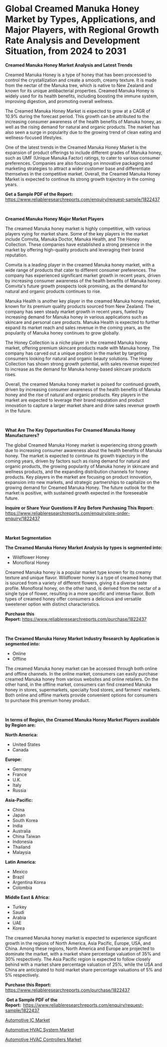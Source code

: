 <p><h1>Global Creamed Manuka Honey Market by Types, Applications, and Major Players, with Regional Growth Rate Analysis and Development Situation, from 2024 to 2031</h1></p><p><strong>Creamed Manuka Honey Market Analysis and Latest Trends</strong></p>
<p><p>Creamed Manuka Honey is a type of honey that has been processed to control the crystallization and create a smooth, creamy texture. It is made from the nectar of the Manuka tree, which is native to New Zealand and known for its unique antibacterial properties. Creamed Manuka Honey is widely used for its health benefits, including boosting the immune system, improving digestion, and promoting overall wellness.</p><p>The Creamed Manuka Honey Market is expected to grow at a CAGR of 10.9% during the forecast period. This growth can be attributed to the increasing consumer awareness of the health benefits of Manuka honey, as well as the rising demand for natural and organic products. The market has also seen a surge in popularity due to the growing trend of clean eating and wellness-focused lifestyles.</p><p>One of the latest trends in the Creamed Manuka Honey Market is the expansion of product offerings to include different grades of Manuka honey, such as UMF (Unique Manuka Factor) ratings, to cater to various consumer preferences. Companies are also focusing on innovative packaging and marketing strategies to attract a wider customer base and differentiate themselves in the competitive market. Overall, the Creamed Manuka Honey Market is expected to continue its strong growth trajectory in the coming years.</p></p>
<p><strong>Get a Sample PDF of the Report:&nbsp;</strong> <a href="https://www.reliableresearchreports.com/enquiry/request-sample/1822437">https://www.reliableresearchreports.com/enquiry/request-sample/1822437</a></p>
<p>&nbsp;</p>
<p><strong>Creamed Manuka Honey Major Market Players</strong></p>
<p><p>The creamed Manuka honey market is highly competitive, with various players vying for market share. Some of the key players in the market include Comvita, Manuka Doctor, Manuka Health, and The Honey Collection. These companies have established a strong presence in the market by offering high-quality products and leveraging their brand reputation.</p><p>Comvita is a leading player in the creamed Manuka honey market, with a wide range of products that cater to different consumer preferences. The company has experienced significant market growth in recent years, driven by increasing consumer awareness of the health benefits of Manuka honey. Comvita's future growth prospects look promising, as the demand for natural and organic products continues to rise.</p><p>Manuka Health is another key player in the creamed Manuka honey market, known for its premium quality products sourced from New Zealand. The company has seen steady market growth in recent years, fueled by increasing demand for Manuka honey in various applications such as skincare and personal care products. Manuka Health is expected to further expand its market reach and sales revenue in the coming years, as the popularity of Manuka honey continues to grow globally.</p><p>The Honey Collection is a niche player in the creamed Manuka honey market, offering premium skincare products made with Manuka honey. The company has carved out a unique position in the market by targeting consumers looking for natural and organic beauty solutions. The Honey Collection has shown strong growth potential, with sales revenue expected to increase as the demand for Manuka honey-based skincare products rises.</p><p>Overall, the creamed Manuka honey market is poised for continued growth, driven by increasing consumer awareness of the health benefits of Manuka honey and the rise of natural and organic products. Key players in the market are expected to leverage their brand reputation and product innovation to capture a larger market share and drive sales revenue growth in the future.</p></p>
<p>&nbsp;</p>
<p><strong>What Are The Key Opportunities For Creamed Manuka Honey Manufacturers?</strong></p>
<p><p>The global Creamed Manuka Honey market is experiencing strong growth due to increasing consumer awareness about the health benefits of Manuka honey. The market is expected to continue its growth trajectory in the coming years, driven by factors such as rising demand for natural and organic products, the growing popularity of Manuka honey in skincare and wellness products, and the expanding distribution channels for honey products. Key players in the market are focusing on product innovation, expansion into new markets, and strategic partnerships to capitalize on the growing demand for Creamed Manuka Honey. The future outlook for the market is positive, with sustained growth expected in the foreseeable future.</p></p>
<p><strong>Inquire or Share Your Questions If Any Before Purchasing This Report:</strong> <a href="https://www.reliableresearchreports.com/enquiry/pre-order-enquiry/1822437">https://www.reliableresearchreports.com/enquiry/pre-order-enquiry/1822437</a></p>
<p>&nbsp;</p>
<p><strong>Market Segmentation</strong></p>
<p><strong>The Creamed Manuka Honey Market Analysis by types is segmented into:</strong></p>
<p><ul><li>Wildflower Honey</li><li>Monofloral Honey</li></ul></p>
<p><p>Creamed Manuka honey is a popular market type known for its creamy texture and unique flavor. Wildflower honey is a type of creamed honey that is sourced from a variety of different flowers, giving it a diverse taste profile. Monofloral honey, on the other hand, is derived from the nectar of a single type of flower, resulting in a more specific and intense flavor. Both types of creamed honey offer consumers a delicious and versatile sweetener option with distinct characteristics.</p></p>
<p><strong>Purchase this Report:&nbsp;</strong><a href="https://www.reliableresearchreports.com/purchase/1822437">https://www.reliableresearchreports.com/purchase/1822437</a></p>
<p>&nbsp;</p>
<p><strong>The Creamed Manuka Honey Market Industry Research by Application is segmented into:</strong></p>
<p><ul><li>Online</li><li>Offline</li></ul></p>
<p><p>The creamed Manuka honey market can be accessed through both online and offline channels. In the online market, consumers can easily purchase creamed Manuka honey from various websites and online retailers. On the other hand, in the offline market, consumers can find creamed Manuka honey in stores, supermarkets, specialty food stores, and farmers' markets. Both online and offline markets provide convenient options for consumers to purchase this premium honey product.</p></p>
<p>&nbsp;</p>
<p><strong>In terms of Region, the Creamed Manuka Honey Market Players available by Region are:</strong></p>
<p>
    <p> <strong> North America: </strong>
        <ul>
            <li>United States</li>
            <li>Canada</li>
        </ul>
        </p> 
    <p> <strong> Europe: </strong>
        <ul>
            <li>Germany</li>
            <li>France</li>
            <li>U.K.</li>
            <li>Italy</li>
            <li>Russia</li>
        </ul>
        </p> 
    <p> <strong> Asia-Pacific: </strong>
        <ul>
            <li>China</li>
            <li>Japan</li>
            <li>South Korea</li>
            <li>India</li>
            <li>Australia</li>
            <li>China Taiwan</li>
            <li>Indonesia</li>
            <li>Thailand</li>
            <li>Malaysia</li>
        </ul>
        </p> 
    <p> <strong> Latin America: </strong>
        <ul>
            <li>Mexico</li>
            <li>Brazil</li>
            <li>Argentina Korea</li>
            <li>Colombia</li>
        </ul>
        </p> 
    <p> <strong> Middle East & Africa: </strong>
        <ul>
            <li>Turkey</li>
            <li>Saudi</li>
            <li>Arabia</li>
            <li>UAE</li>
            <li>Korea</li>
        </ul>
    </p>
    </p>
<p><p>The creamed Manuka honey market is expected to experience significant growth in the regions of North America, Asia Pacific, Europe, USA, and China. Among these regions, North America and Europe are projected to dominate the market, with a market share percentage valuation of 35% and 30% respectively. The Asia Pacific region is expected to follow closely behind with a market share percentage valuation of 25%, while the USA and China are anticipated to hold market share percentage valuations of 5% and 5% respectively.</p></p>
<p><strong>Purchase this Report: </strong><a href="https://www.reliableresearchreports.com/purchase/1822437">https://www.reliableresearchreports.com/purchase/1822437</a></p>
<p>&nbsp;<strong>Get a Sample PDF of the Report:&nbsp;&nbsp;</strong><a href="https://www.reliableresearchreports.com/enquiry/request-sample/1822437">https://www.reliableresearchreports.com/enquiry/request-sample/1822437</a></p>
<p><strong></strong></p>
<p><p><a href="https://natural-crush-b99.notion.site/Automotive-IC-Market-Size-and-Examines-its-Market-Scope-with-a-Primary-Focus-on-Growth-Opportuniti-8be2fc4d418e45679321ffe94248a52f">Automotive IC Market</a></p><p><a href="https://boundless-drawbridge-702.notion.site/Automotive-HVAC-System-Market-Size-Growth-and-Forecast-from-2024-2031-6d19f4b7f18449e6a8493c3c1a9242b3">Automotive HVAC System Market</a></p><p><a href="https://gamy-alyssum-396.notion.site/Automotive-HVAC-Controllers-Market-Analysis-and-Market-Size-Global-Industry-Overview-Market-Segmen-72206ec5f1fa4c51927225a4669a6405">Automotive HVAC Controllers Market</a></p></p>